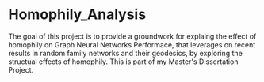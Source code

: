 # Homophily_Analysis
The goal of this project is to provide a groundwork for explaing the effect of homophily on Graph Neural Networks Performace, that leverages on recent results in random family networks and their geodesics, by exploring the structual effects of homophily. This is part of my Master's Dissertation Project.
